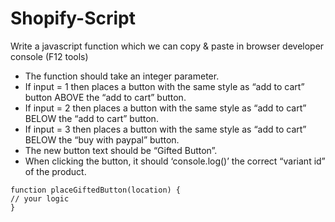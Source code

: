 # Shopify-Script
Write a javascript function which we can copy & paste in browser developer console (F12 tools) 
- The function should take an integer parameter. 
- If input = 1 then places a button with the same style as “add to cart” button ABOVE the “add to cart” button. 
- If input = 2 then places a button with the same style as “add to cart” BELOW the “add to cart” button. 
- If input = 3 then places a button with the same style as “add to cart” BELOW the “buy with paypal” button. 
- The new button text should be “Gifted Button”. 
- When clicking the button, it should ‘console.log()’ the correct “variant id” of the product. 

``` 
function placeGiftedButton(location) { 
// your logic 
} 
``` 


